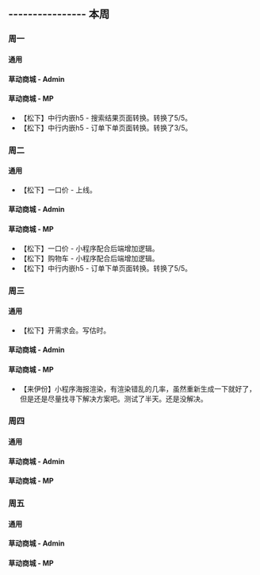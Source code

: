 ## ---------------- 本周

### 周一
#### 通用
#### 草动商城 - Admin
#### 草动商城 - MP
* 【松下】中行内嵌h5 - 搜索结果页面转换。转换了5/5。
* 【松下】中行内嵌h5 - 订单下单页面转换。转换了3/5。

### 周二
#### 通用
* 【松下】一口价 - 上线。
#### 草动商城 - Admin
#### 草动商城 - MP
* 【松下】一口价 - 小程序配合后端增加逻辑。
* 【松下】购物车 - 小程序配合后端增加逻辑。
* 【松下】中行内嵌h5 - 订单下单页面转换。转换了5/5。

### 周三
#### 通用
* 【松下】开需求会。写估时。
#### 草动商城 - Admin
#### 草动商城 - MP
* 【来伊份】小程序海报渲染，有渲染错乱的几率，虽然重新生成一下就好了，但是还是尽量找寻下解决方案吧。测试了半天。还是没解决。

### 周四
#### 通用
#### 草动商城 - Admin
#### 草动商城 - MP

### 周五
#### 通用
#### 草动商城 - Admin
#### 草动商城 - MP
